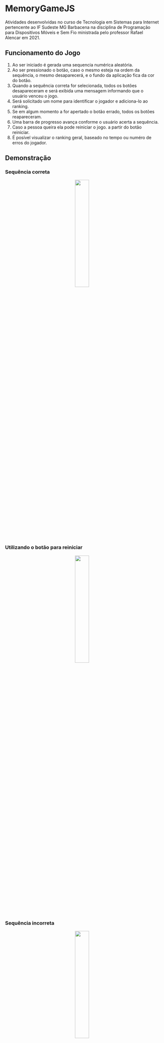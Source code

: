 # MemoryGameJS
Atividades desenvolvidas no curso de Tecnologia em Sistemas para Internet pertencente ao IF Sudeste MG Barbacena na disciplina de Programação para Dispositivos Móveis e Sem Fio ministrada pelo professor Rafael Alencar em 2021.

## Funcionamento do Jogo

1. Ao ser iniciado é gerada uma sequencia numérica aleatória.
2. Ao ser pressionado o botão, caso o mesmo esteja na ordem da sequência, o mesmo desaparecerá, e o fundo da aplicação fica da cor do botão.
3. Quando a sequência correta for selecionada, todos os botões desapareceram e será exibida uma mensagem informando que o usuário venceu o jogo.
4. Será solicitado um nome para identificar o jogador e adiciona-lo ao ranking.
5. Se em algum momento a for apertado o botão errado, todos os botões reapareceram.
6. Uma barra de progresso avança conforme o usuário acerta a sequência.
7. Caso a pessoa queira ela pode reiniciar o jogo. a partir do botão reiniciar.
8. É posível visualizar o ranking geral, baseado no tempo ou numéro de erros do jogador.

## Demonstração

### Sequência correta
<a href="https://github.com/EvaCosta/MemoryGameJS/blob/main/Demo/.gif">
  <div align="center">
    <img src="https://github.com/EvaCosta/MemoryGameJS/blob/main/Demo/.gif"  width="30%" height="30%">
  </div>
</a>

### Utilizando o botão para reiniciar
<a href="https://github.com/EvaCosta/MemoryGameJS/blob/main/Demo/.gif">
  <div align="center">
    <img src="https://github.com/EvaCosta/MemoryGameJS/blob/main/Demo/.gif"  width="30%" height="30%">
  </div>
</a>

### Sequência incorreta
<a href="https://github.com/EvaCosta/MemoryGameJS/blob/main/Demo/.gif">
  <div align="center">
    <img src="https://github.com/EvaCosta/MemoryGameJS/blob/main/Demo/.gif"  width="30%" height="30%">
  </div>
</a>

### Salvar Ranking
<a href="https://github.com/EvaCosta/MemoryGameJS/blob/main/Demo/.gif">
  <div align="center">
    <img src="https://github.com/EvaCosta/MemoryGameJS/blob/main/Demo/.gif"  width="30%" height="30%">
  </div>
</a>

### Lista Ranking por Tempo
<a href="https://github.com/EvaCosta/MemoryGameJS/blob/main/Demo/.gif">
  <div align="center">
    <img src="https://github.com/EvaCosta/MemoryGameJS/blob/main/Demo/.gif"  width="30%" height="30%">
  </div>
</a>

### Lista Ranking por Erros
<a href="https://github.com/EvaCosta/MemoryGameJS/blob/main/Demo/.gif">
  <div align="center">
    <img src="https://github.com/EvaCosta/MemoryGameJS/blob/main/Demo/.gif"  width="30%" height="30%">
  </div>
</a>
